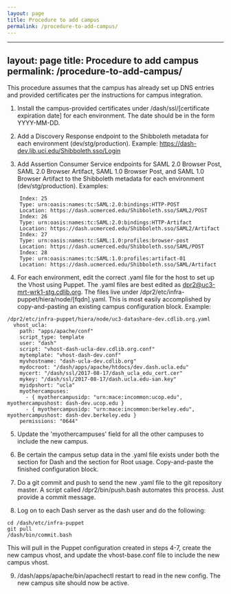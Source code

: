 ```yaml
---
layout: page
title: Procedure to add campus
permalink: /procedure-to-add-campus/
---
```


---
layout: page
title: Procedure to add campus
permalink: /procedure-to-add-campus/
---

This procedure assumes that the campus has already set up DNS entries and provided certificates per the instructions for campus integration.

1. Install the campus-provided certificates under /dash/ssl/[certificate expiration date] for each environment. The date should be in the form YYYY-MM-DD.

2. Add a Discovery Response endpoint to the Shibboleth metadata for each environment (dev/stg/production). Example: https://dash-dev.lib.uci.edu/Shibboleth.sso/Login

3. Add Assertion Consumer Service endpoints for SAML 2.0 Browser Post, SAML 2.0 Browser Artifact, SAML 1.0 Browser Post, and SAML 1.0 Browser Artifact to the Shibboleth metadata for each environment (dev/stg/production). Examples:
````
    Index: 25
    Type: urn:oasis:names:tc:SAML:2.0:bindings:HTTP-POST
    Location: https://dash.ucmerced.edu/Shibboleth.sso/SAML2/POST
    Index: 26
    Type: urn:oasis:names:tc:SAML:2.0:bindings:HTTP-Artifact
    Location: https://dash.ucmerced.edu/Shibboleth.sso/SAML2/Artifact
    Index: 27
    Type: urn:oasis:names:tc:SAML:1.0:profiles:browser-post
    Location: https://dash.ucmerced.edu/Shibboleth.sso/SAML/POST
    Index: 28
    Type: urn:oasis:names:tc:SAML:1.0:profiles:artifact-01
    Location: https://dash.ucmerced.edu/Shibboleth.sso/SAML/Artifact
````

4. For each environment, edit the correct .yaml file for the host to set up the Vhost using Puppet. The .yaml files are best edited as dpr2@uc3-mrt-wrk1-stg.cdlib.org. The files live under /dpr2/etc/infra-puppet/hiera/node/[fqdn].yaml. This is most easily accomplished by copy-and-pasting an existing campus configuration block. Example:
````
/dpr2/etc/infra-puppet/hiera/node/uc3-datashare-dev.cdlib.org.yaml
  vhost_ucla:
    path: "apps/apache/conf"
    script_type: template
    user: "dash"
    script: "vhost-dash-ucla-dev.cdlib.org.conf"
    mytemplate: "vhost-dash-dev.conf"
    myvhostname: "dash-ucla-dev.cdlib.org"
    mydocroot: "/dash/apps/apache/htdocs/dev.dash.ucla.edu"
    mycert: "/dash/ssl/2017-08-17/dash_ucla_edu_cert.cer"
    mykey: "/dash/ssl/2017-08-17/dash.ucla.edu-san.key"
    myidpshort: "ucla"
    myothercampuses:
      - { myothercampusidp: "urn:mace:incommon:ucop.edu", myothercampushost: dash-dev.ucop.edu }
      - { myothercampusidp: "urn:mace:incommon:berkeley.edu", myothercampushost: dash-dev.berkeley.edu }
    permissions: "0644"
````

5. Update the 'myothercampuses' field for all the other campuses to include the new campus.

6. Be certain the campus setup data in the .yaml file exists under both the section for Dash and the section for Root usage. Copy-and-paste the finished configuration block.

7. Do a git commit and push to send the new .yaml file to the git repository master. A script called /dpr2/bin/push.bash automates this process. Just provide a commit message.

8. Log on to each Dash server as the dash user and do the following:
````
cd /dash/etc/infra-puppet
git pull
/dash/bin/commit.bash
````
This will pull in the Puppet configuration created in steps 4-7, create the new campus vhost, and update the vhost-base.conf file to include the new campus vhost.

9. /dash/apps/apache/bin/apachectl restart to read in the new config. The new campus site should now be active.

